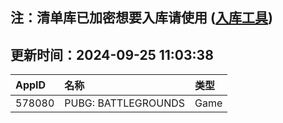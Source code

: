 ## 注：清单库已加密想要入库请使用 ([入库工具](https://github.com/BlankTMing/ManifestAutoUpdate/releases))

## 更新时间：2024-09-25 11:03:38
| AppID | 名称 | 类型  |
| :-------------------- | :----------------------------- | :----------- |
| 578080 | PUBG: BATTLEGROUNDS| Game |
